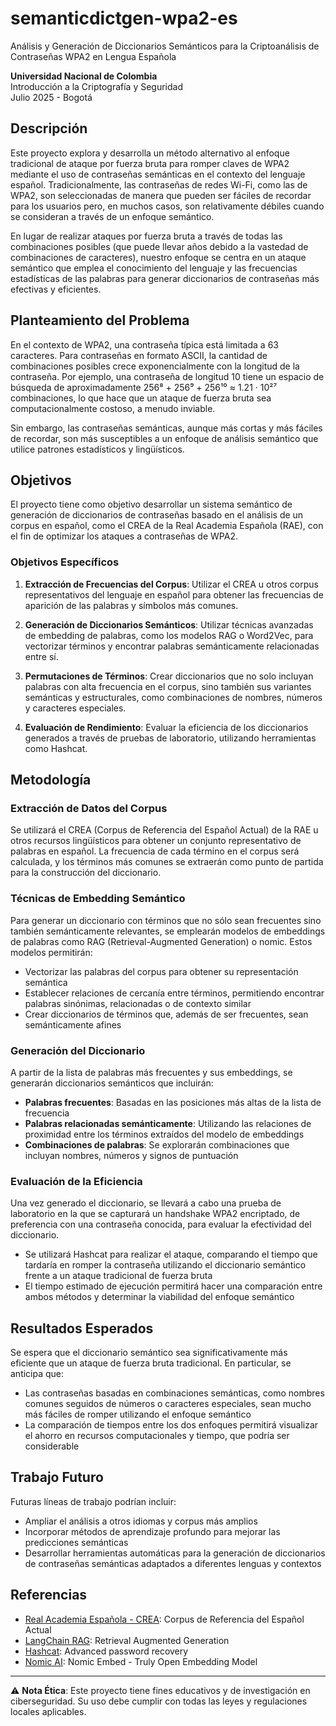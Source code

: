 # semanticdictgen-wpa2-es

Análisis y Generación de Diccionarios Semánticos para la Criptoanálisis de Contraseñas WPA2 en Lengua Española

**Universidad Nacional de Colombia**  
Introducción a la Criptografía y Seguridad  
Julio 2025 - Bogotá

## Descripción

Este proyecto explora y desarrolla un método alternativo al enfoque tradicional de ataque por fuerza bruta para romper claves de WPA2 mediante el uso de contraseñas semánticas en el contexto del lenguaje español. Tradicionalmente, las contraseñas de redes Wi-Fi, como las de WPA2, son seleccionadas de manera que pueden ser fáciles de recordar para los usuarios pero, en muchos casos, son relativamente débiles cuando se consideran a través de un enfoque semántico.

En lugar de realizar ataques por fuerza bruta a través de todas las combinaciones posibles (que puede llevar años debido a la vastedad de combinaciones de caracteres), nuestro enfoque se centra en un ataque semántico que emplea el conocimiento del lenguaje y las frecuencias estadísticas de las palabras para generar diccionarios de contraseñas más efectivas y eficientes.

## Planteamiento del Problema

En el contexto de WPA2, una contraseña típica está limitada a 63 caracteres. Para contraseñas en formato ASCII, la cantidad de combinaciones posibles crece exponencialmente con la longitud de la contraseña. Por ejemplo, una contraseña de longitud 10 tiene un espacio de búsqueda de aproximadamente 256⁸ + 256⁹ + 256¹⁰ ≈ 1.21 · 10²⁷ combinaciones, lo que hace que un ataque de fuerza bruta sea computacionalmente costoso, a menudo inviable.

Sin embargo, las contraseñas semánticas, aunque más cortas y más fáciles de recordar, son más susceptibles a un enfoque de análisis semántico que utilice patrones estadísticos y lingüísticos.

## Objetivos

El proyecto tiene como objetivo desarrollar un sistema semántico de generación de diccionarios de contraseñas basado en el análisis de un corpus en español, como el CREA de la Real Academia Española (RAE), con el fin de optimizar los ataques a contraseñas de WPA2.

### Objetivos Específicos

1. **Extracción de Frecuencias del Corpus**: Utilizar el CREA u otros corpus representativos del lenguaje en español para obtener las frecuencias de aparición de las palabras y símbolos más comunes.

2. **Generación de Diccionarios Semánticos**: Utilizar técnicas avanzadas de embedding de palabras, como los modelos RAG o Word2Vec, para vectorizar términos y encontrar palabras semánticamente relacionadas entre sí.

3. **Permutaciones de Términos**: Crear diccionarios que no solo incluyan palabras con alta frecuencia en el corpus, sino también sus variantes semánticas y estructurales, como combinaciones de nombres, números y caracteres especiales.

4. **Evaluación de Rendimiento**: Evaluar la eficiencia de los diccionarios generados a través de pruebas de laboratorio, utilizando herramientas como Hashcat.

## Metodología

### Extracción de Datos del Corpus

Se utilizará el CREA (Corpus de Referencia del Español Actual) de la RAE u otros recursos lingüísticos para obtener un conjunto representativo de palabras en español. La frecuencia de cada término en el corpus será calculada, y los términos más comunes se extraerán como punto de partida para la construcción del diccionario.

### Técnicas de Embedding Semántico

Para generar un diccionario con términos que no sólo sean frecuentes sino también semánticamente relevantes, se emplearán modelos de embeddings de palabras como RAG (Retrieval-Augmented Generation) o nomic. Estos modelos permitirán:

- Vectorizar las palabras del corpus para obtener su representación semántica
- Establecer relaciones de cercanía entre términos, permitiendo encontrar palabras sinónimas, relacionadas o de contexto similar
- Crear diccionarios de términos que, además de ser frecuentes, sean semánticamente afines

### Generación del Diccionario

A partir de la lista de palabras más frecuentes y sus embeddings, se generarán diccionarios semánticos que incluirán:

- **Palabras frecuentes**: Basadas en las posiciones más altas de la lista de frecuencia
- **Palabras relacionadas semánticamente**: Utilizando las relaciones de proximidad entre los términos extraídos del modelo de embeddings
- **Combinaciones de palabras**: Se explorarán combinaciones que incluyan nombres, números y signos de puntuación

### Evaluación de la Eficiencia

Una vez generado el diccionario, se llevará a cabo una prueba de laboratorio en la que se capturará un handshake WPA2 encriptado, de preferencia con una contraseña conocida, para evaluar la efectividad del diccionario.

- Se utilizará Hashcat para realizar el ataque, comparando el tiempo que tardaría en romper la contraseña utilizando el diccionario semántico frente a un ataque tradicional de fuerza bruta
- El tiempo estimado de ejecución permitirá hacer una comparación entre ambos métodos y determinar la viabilidad del enfoque semántico

## Resultados Esperados

Se espera que el diccionario semántico sea significativamente más eficiente que un ataque de fuerza bruta tradicional. En particular, se anticipa que:

- Las contraseñas basadas en combinaciones semánticas, como nombres comunes seguidos de números o caracteres especiales, sean mucho más fáciles de romper utilizando el enfoque semántico
- La comparación de tiempos entre los dos enfoques permitirá visualizar el ahorro en recursos computacionales y tiempo, que podría ser considerable

## Trabajo Futuro

Futuras líneas de trabajo podrían incluir:

- Ampliar el análisis a otros idiomas y corpus más amplios
- Incorporar métodos de aprendizaje profundo para mejorar las predicciones semánticas
- Desarrollar herramientas automáticas para la generación de diccionarios de contraseñas semánticas adaptados a diferentes lenguas y contextos

## Referencias

- [Real Academia Española - CREA](https://www.rae.es/banco-de-datos/crea): Corpus de Referencia del Español Actual
- [LangChain RAG](https://python.langchain.com/docs/concepts/rag/): Retrieval Augmented Generation
- [Hashcat](https://hashcat.net/hashcat/): Advanced password recovery
- [Nomic AI](https://www.nomic.ai/blog/posts/nomic-embed-text-v1): Nomic Embed - Truly Open Embedding Model

---

⚠️ **Nota Ética**: Este proyecto tiene fines educativos y de investigación en ciberseguridad. Su uso debe cumplir con todas las leyes y regulaciones locales aplicables.